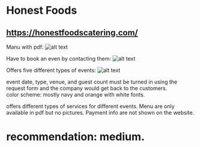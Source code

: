 # Honest Foods
## https://honestfoodscatering.com/

Manu with pdf:
![alt text](https://github.com/iititmd362/project2-3/blob/master/competitive_analysis/Honest%20Foods/veiw%20menu%20via%20pdf.png)

Have to book an even by contacting them:
![alt text](https://github.com/iititmd362/project2-3/blob/master/competitive_analysis/Honest%20Foods/request%20service.png)

Offers five different types of events:
![alt text](https://github.com/iititmd362/project2-3/blob/master/competitive_analysis/Honest%20Foods/different%20types%20of%20offer.png)

event date, type, venue, and guest count must be turned in using the request form and the company would get back to the customers.  
color scheme: mostly navy and orange with white fonts.

offers different types of services for different events. Menu are only available in pdf but no pictures. Payment info are not shown on the website.

# recommendation: medium.
